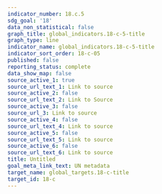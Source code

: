 ```yaml
---
indicator_number: 18.c.5
sdg_goal: '18'
data_non_statistical: false
graph_title: global_indicators.18-c-5-title
graph_type: line
indicator_name: global_indicators.18-c-5-title
indicator_sort_order: 18-c-05
published: false
reporting_status: complete
data_show_map: false
source_active_1: true
source_url_text_1: Link to source
source_active_2: false
source_url_text_2: Link to Source
source_active_3: false
source_url_3: Link to source
source_active_4: false
source_url_text_4: Link to source
source_active_5: false
source_url_text_5: Link to source
source_active_6: false
source_url_text_6: Link to source
title: Untitled
goal_meta_link_text: UN metadata
target_name: global_targets.18-c-title
target_id: 18-c
---
```

